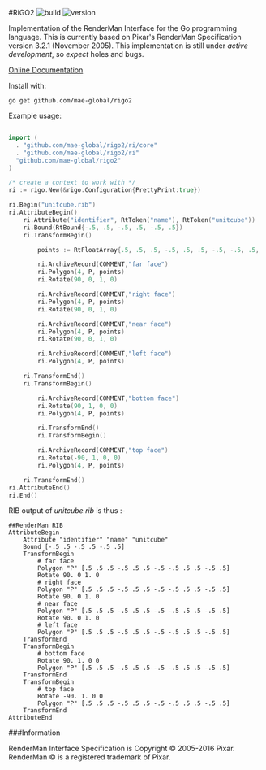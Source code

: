#RiGO2 ![build](https://travis-ci.org/mae-global/rigo2.svg?branch=master) ![version](https://img.shields.io/badge/version-2-red.svg)

Implementation of the RenderMan Interface for the Go programming language. This is currently 
based on Pixar's RenderMan Specification version 3.2.1 (November 2005). This implementation 
is still under *active development*, so *expect* holes and bugs. 

[Online Documentation](https://godoc.org/github.com/mae-global/rigo2)

Install with:

    go get github.com/mae-global/rigo2


Example usage: 

```go

import (
  . "github.com/mae-global/rigo2/ri/core"
  . "github.com/mae-global/rigo2/ri"
  "github.com/mae-global/rigo2"
)

/* create a context to work with */
ri := rigo.New(&rigo.Configuration{PrettyPrint:true})

ri.Begin("unitcube.rib")
ri.AttributeBegin()
	ri.Attribute("identifier", RtToken("name"), RtToken("unitcube"))
	ri.Bound(RtBound{-.5, .5, -.5, .5, -.5, .5})
	ri.TransformBegin()

		points := RtFloatArray{.5, .5, .5, -.5, .5, .5, -.5, -.5, .5, .5, -.5, .5}

		ri.ArchiveRecord(COMMENT,"far face")
		ri.Polygon(4, P, points)
		ri.Rotate(90, 0, 1, 0)

		ri.ArchiveRecord(COMMENT,"right face")
		ri.Polygon(4, P, points)
		ri.Rotate(90, 0, 1, 0)

		ri.ArchiveRecord(COMMENT,"near face")
		ri.Polygon(4, P, points)
		ri.Rotate(90, 0, 1, 0)

		ri.ArchiveRecord(COMMENT,"left face")
		ri.Polygon(4, P, points)

	ri.TransformEnd()
	ri.TransformBegin()

		ri.ArchiveRecord(COMMENT,"bottom face")
		ri.Rotate(90, 1, 0, 0)
		ri.Polygon(4, P, points)

		ri.TransformEnd()
		ri.TransformBegin()

		ri.ArchiveRecord(COMMENT,"top face")
		ri.Rotate(-90, 1, 0, 0)
		ri.Polygon(4, P, points)

	ri.TransformEnd()
ri.AttributeEnd()
ri.End()	
```

RIB output of *unitcube.rib* is thus :-

```
##RenderMan RIB
AttributeBegin 
	Attribute "identifier" "name" "unitcube"
	Bound [-.5 .5 -.5 .5 -.5 .5]
	TransformBegin 
		# far face
		Polygon "P" [.5 .5 .5 -.5 .5 .5 -.5 -.5 .5 .5 -.5 .5]
		Rotate 90. 0 1. 0
		# right face
		Polygon "P" [.5 .5 .5 -.5 .5 .5 -.5 -.5 .5 .5 -.5 .5]
		Rotate 90. 0 1. 0
		# near face
		Polygon "P" [.5 .5 .5 -.5 .5 .5 -.5 -.5 .5 .5 -.5 .5]
		Rotate 90. 0 1. 0
		# left face
		Polygon "P" [.5 .5 .5 -.5 .5 .5 -.5 -.5 .5 .5 -.5 .5]
	TransformEnd 
	TransformBegin 
		# bottom face
		Rotate 90. 1. 0 0
		Polygon "P" [.5 .5 .5 -.5 .5 .5 -.5 -.5 .5 .5 -.5 .5]
	TransformEnd 
	TransformBegin 
		# top face
		Rotate -90. 1. 0 0
		Polygon "P" [.5 .5 .5 -.5 .5 .5 -.5 -.5 .5 .5 -.5 .5]
	TransformEnd 
AttributeEnd 
```




###Information

RenderMan Interface Specification is Copyright © 2005-2016 Pixar.
RenderMan © is a registered trademark of Pixar.

